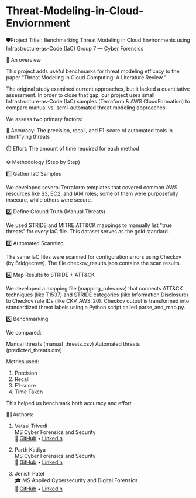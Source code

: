 # Threat-Modeling-in-Cloud-Enviornment 

🛡️Project Title :
Benchmarking Threat Modeling in Cloud Environments using Infrastructure-as-Code (IaC)
Group 7 — Cyber Forensics

📘 An overview

This project adds useful benchmarks for threat modeling efficacy to the paper "Threat Modeling in Cloud Computing: A Literature Review."

The original study examined current approaches, but it lacked a quantitative assessment.
In order to close that gap, our project uses small Infrastructure-as-Code (IaC) samples (Terraform & AWS CloudFormation) to compare manual vs. semi-automated threat modeling approaches.

We assess two primary factors:

🎯 Accuracy: The precision, recall, and F1-score of automated tools in identifying threats

⏱️ Effort: The amount of time required for each method


⚙️ Methodology (Step by Step)

1️⃣ Gather IaC Samples

We developed several Terraform templates that covered common AWS resources like S3, EC2, and IAM roles; some of them were purposefully insecure, while others were secure.

2️⃣ Define Ground Truth (Manual Threats)

We used STRIDE and MITRE ATT&CK mappings to manually list "true threats" for every IaC file.
This dataset serves as the gold standard.

3️⃣ Automated Scanning

The same IaC files were scanned for configuration errors using Checkov (by Bridgecrew).
The file checkov_results.json contains the scan results.

4️⃣ Map Results to STRIDE + ATT&CK

We developed a mapping file (mapping_rules.csv) that connects ATT&CK techniques (like T1537) and STRIDE categories (like Information Disclosure) to Checkov rule IDs (like CKV_AWS_20).
Checkov output is transformed into standardized threat labels using a Python script called parse_and_map.py.

5️⃣ Benchmarking

We compared:

Manual threats (manual_threats.csv)
Automated threats (predicted_threats.csv)

Metrics used:
1) Precision
2) Recall
3) F1-score
5) Time Taken

This helped us benchmark both accuracy and effort

🧑‍💻Authors:

  1) Vatsal  Trivedi  
  MS Cyber Forensics and Security  
🔗 [GitHub](https://github.com/vatsalmt) • [LinkedIn](https://www.linkedin.com/in/vatsal-trivedi18/)

  2) Parth Kadiya  
  MS Cyber Forensics and Security  
🔗 [GitHub](https://github.com/ParthKadiya) • [LinkedIn](https://www.linkedin.com/in/parthkadiya/)

  3) Jenish Patel  
🎓 MS Applied Cybersecurity and Digital Forensics  
🔗 [GitHub](https://github.com/JenishPatel08) • [LinkedIn](https://www.linkedin.com/in/jenish-patel-91ba32316/)



